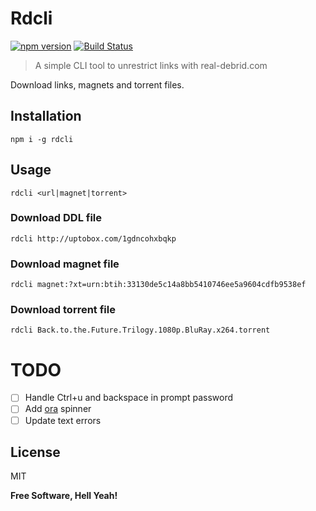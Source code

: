 Rdcli
===

[![npm version](https://badge.fury.io/js/rdcli.svg)](https://badge.fury.io/js/rdcli)
[![Build Status](https://travis-ci.org/jcherqui/rdcli.svg?branch=master)](https://travis-ci.org/jcherqui/rdcli/)

> A simple CLI tool to unrestrict links with real-debrid.com

Download links, magnets and torrent files.

## Installation

`npm i -g rdcli`

## Usage

`rdcli <url|magnet|torrent>`

### Download DDL file

`rdcli http://uptobox.com/1gdncohxbqkp`

### Download magnet file

`rdcli magnet:?xt=urn:btih:33130de5c14a8bb5410746ee5a9604cdfb9538ef`

### Download torrent file

`rdcli Back.to.the.Future.Trilogy.1080p.BluRay.x264.torrent`

# TODO

- [ ] Handle Ctrl+u and backspace in prompt password
- [ ] Add [ora](https://www.npmjs.com/package/ora) spinner
- [ ] Update text errors

License
---

MIT

**Free Software, Hell Yeah!**
